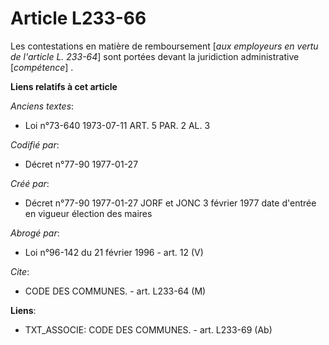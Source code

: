 # Article L233-66

Les contestations en matière de remboursement [*aux employeurs en vertu de l'article L. 233-64*] sont portées devant la
juridiction administrative [*compétence*] .

**Liens relatifs à cet article**

_Anciens textes_:

  - Loi n°73-640 1973-07-11 ART. 5 PAR. 2 AL. 3

_Codifié par_:

  - Décret n°77-90 1977-01-27

_Créé par_:

  - Décret n°77-90 1977-01-27 JORF et JONC 3 février 1977 date d'entrée en vigueur élection des maires

_Abrogé par_:

  - Loi n°96-142 du 21 février 1996 - art. 12 (V)

_Cite_:

  - CODE DES COMMUNES. - art. L233-64 (M)

**Liens**:

  - TXT_ASSOCIE: CODE DES COMMUNES. - art. L233-69 (Ab)
